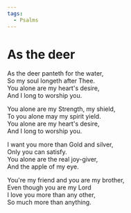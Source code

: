 ```yaml
---
tags:
  - Psalms
---
```



  
  
# As the deer  
  
As the deer panteth for the water,  
So my soul longeth after Thee.  
You alone are my heart's desire,  
And I long to worship you.  
  
You alone are my Strength, my shield,  
To you alone may my spirit yield.  
You alone are my heart's desire,  
And I long to worship you.  
  
I want you more than Gold and silver,  
Only you can satisfy.  
You alone are the real joy-giver,  
And the apple of my eye.  
  
You're my friend and you are my brother,  
Even though you are my Lord  
I love you more than any other,  
So much more than anything.  